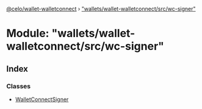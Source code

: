 [@celo/wallet-walletconnect](../README.md) › ["wallets/wallet-walletconnect/src/wc-signer"](_wallets_wallet_walletconnect_src_wc_signer_.md)

# Module: "wallets/wallet-walletconnect/src/wc-signer"

## Index

### Classes

* [WalletConnectSigner](../classes/_wallets_wallet_walletconnect_src_wc_signer_.walletconnectsigner.md)
